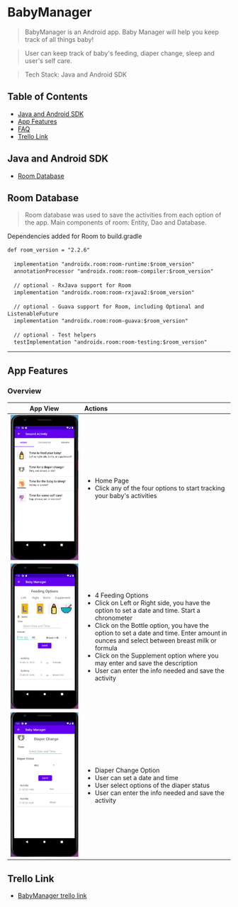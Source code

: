 # BabyManager

> BabyManager is an Android app. Baby Manager will help you keep track of all things baby! 

> User can keep track of baby's feeding, diaper change, sleep and user's self care.

> Tech Stack: Java and Android SDK

## Table of Contents
- [Java and Android SDK ](#java-and-android-sdk)
- [App Features](#app-features)
- [FAQ](#faq)
- [Trello Link](#trello-link)

## Java and Android SDK 

- [Room Database](#room-database)

## Room Database
> Room database was used to save the activities from each option of the app. Main components of room: Entity, Dao and Database. 

Dependencies added for Room to build.gradle
```shell
def room_version = "2.2.6"

  implementation "androidx.room:room-runtime:$room_version"
  annotationProcessor "androidx.room:room-compiler:$room_version"

  // optional - RxJava support for Room
  implementation "androidx.room:room-rxjava2:$room_version"

  // optional - Guava support for Room, including Optional and ListenableFuture
  implementation "androidx.room:room-guava:$room_version"

  // optional - Test helpers
  testImplementation "androidx.room:room-testing:$room_version"
```
---

## App Features

### Overview 

App View | Actions|
--- | :--- | 
![Home Page](Documentation/homescreen.png) | <ul><li>Home Page</li><li>Click any of the four options to start tracking your baby's activities</li></ul>|
![Feeding Options](Documentation/Feedingscreen.png)| <ul><li>4 Feeding Options</li><li>Click on Left or Right side, you have the option to set a date and time. Start a chronometer</li><li>Click on the Bottle option, you have the option to set a date and time. Enter amount in ounces and select between breast milk or formula</li><li>Click on the Supplement option where you may enter and save the description</li><li>User can enter the info needed and save the activity</li></ul>|
![Diaper Change Option](Documentation/diaperscreen.png) | <ul><li>Diaper Change Option</li><li>User can set a date and time</li><li>User select options of the diaper status</li><li>User can enter the info needed and save the activity</li></ul>|




## Trello Link
- [BabyManager trello link](https://trello.com/b/BQVyHWZC/gessicas-capstone)
